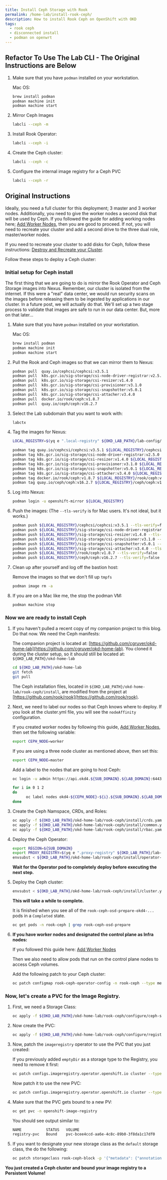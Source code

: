 ```yaml
---
title: Install Ceph Storage with Rook
permalink: /home-lab/install-rook-ceph/
description: How to install Rook Ceph on OpenShift with OKD
tags:
  - rook ceph
  - disconnected install
  - podman on openwrt
---
```

## Refactor To Use The Lab CLI - The Original Instructions are Below

1. Make sure that you have `podman` installed on your workstation.

   Mac OS:

   ```bash
   brew install podman
   podman machine init
   podman machine start
   ```

1. Mirror Ceph Images

   ```bash
   labcli --ceph -m
   ```

1. Install Rook Operator:

   ```bash
   labcli --ceph -i
   ```

1. Create the Ceph cluster:

   ```bash
   labcli --ceph -c
   ```

1. Configure the internal image registry for a Ceph PVC

   ```bash
   labcli --ceph -r
   ```

## Original Instructions

Ideally, you need a full cluster for this deployment; 3 master and 3 worker nodes.  Additionally, you need to give the worker nodes a second disk that will be used by Ceph.  If you followed the guide for adding working nodes here; [Add Worker Nodes](/home-lab/worker-nodes/), then you are good to proceed.  If not, you will need to recreate your cluster and add a second drive to the three dual role, master/worker nodes.

If you need to recreate your cluster to add disks for Ceph, follow these instructions: [Destroy and Recreate your Cluster](/home-lab/recreate-cluster/).

Follow these steps to deploy a Ceph cluster:

### Initial setup for Ceph install

The first thing that we are going to do is mirror the Rook Operator and Ceph Storage images into Nexus.  Remember, our cluster is isolated from the internet.  If this were a "real" data center, we would run security scans on the images before releasing them to be ingested by applications in our cluster.  In a future post, we will actually do that.  We'll set up a two stage process to validate that images are safe to run in our data center.  But, more on that later...

1. Make sure that you have `podman` installed on your workstation.

   Mac OS:

   ```bash
   brew install podman
   podman machine init
   podman machine start
   ```

1. Pull the Rook and Ceph images so that we can mirror them to Nexus:

   ```bash
   podman pull  quay.io/cephcsi/cephcsi:v3.5.1
   podman pull  k8s.gcr.io/sig-storage/csi-node-driver-registrar:v2.5.0
   podman pull  k8s.gcr.io/sig-storage/csi-resizer:v1.4.0
   podman pull  k8s.gcr.io/sig-storage/csi-provisioner:v3.1.0
   podman pull  k8s.gcr.io/sig-storage/csi-snapshotter:v5.0.1
   podman pull  k8s.gcr.io/sig-storage/csi-attacher:v3.4.0
   podman pull  docker.io/rook/ceph:v1.8.7
   podman pull  quay.io/ceph/ceph:v16.2.7
   ```

1. Select the Lab subdomain that you want to work with:

   ```bash
   labctx
   ```

1. Tag the images for Nexus:

   ```bash
   LOCAL_REGISTRY=$(yq e ".local-registry" ${OKD_LAB_PATH}/lab-config/${SUB_DOMAIN}-cluster.yaml)

   podman tag quay.io/cephcsi/cephcsi:v3.5.1 ${LOCAL_REGISTRY}/cephcsi/cephcsi:v3.5.1
   podman tag k8s.gcr.io/sig-storage/csi-node-driver-registrar:v2.5.0 ${LOCAL_REGISTRY}/sig-storage/csi-node-driver-registrar:v2.5.0
   podman tag k8s.gcr.io/sig-storage/csi-resizer:v1.4.0 ${LOCAL_REGISTRY}/sig-storage/csi-resizer:v1.4.0
   podman tag k8s.gcr.io/sig-storage/csi-provisioner:v3.1.0 ${LOCAL_REGISTRY}/sig-storage/csi-provisioner:v3.1.0
   podman tag k8s.gcr.io/sig-storage/csi-snapshotter:v5.0.1 ${LOCAL_REGISTRY}/sig-storage/csi-snapshotter:v5.0.1
   podman tag k8s.gcr.io/sig-storage/csi-attacher:v3.4.0 ${LOCAL_REGISTRY}/sig-storage/csi-attacher:v3.4.0
   podman tag docker.io/rook/ceph:v1.8.7 ${LOCAL_REGISTRY}/rook/ceph:v1.8.7
   podman tag quay.io/ceph/ceph:v16.2.7 ${LOCAL_REGISTRY}/ceph/ceph:v16.2.7
   ```

1. Log into Nexus:

   ```bash
   podman login -u openshift-mirror ${LOCAL_REGISTRY}
   ```

1. Push the images: (The `--tls-verify` is for Mac users.  It's not ideal, but it works.)

   ```bash
   podman push ${LOCAL_REGISTRY}/cephcsi/cephcsi:v3.5.1 --tls-verify=false
   podman push ${LOCAL_REGISTRY}/sig-storage/csi-node-driver-registrar:v2.5.0 --tls-verify=false
   podman push ${LOCAL_REGISTRY}/sig-storage/csi-resizer:v1.4.0 --tls-verify=false
   podman push ${LOCAL_REGISTRY}/sig-storage/csi-provisioner:v3.1.0 --tls-verify=false
   podman push ${LOCAL_REGISTRY}/sig-storage/csi-snapshotter:v5.0.1 --tls-verify=false
   podman push ${LOCAL_REGISTRY}/sig-storage/csi-attacher:v3.4.0 --tls-verify=false
   podman push ${LOCAL_REGISTRY}/rook/ceph:v1.8.7 --tls-verify=false
   podman push ${LOCAL_REGISTRY}/ceph/ceph:v16.2.7 --tls-verify=false
   ```

1. Clean up after yourself and log off the bastion host:

   Remove the images so that we don't fill up `tmpfs`

   ```bash
   podman image rm -a
   ```

1. If you are on a Mac like me, the stop the podman VM:

   ```bash
   podman machine stop
   ```

### Now we are ready to install Ceph

1. If you haven't pulled a recent copy of my companion project to this blog.  Do that now.  We need the Ceph manifests:

   The companion project is located at: [https://github.com/cgruver/okd-home-lab](https://github.com/cgruver/okd-home-lab).  You cloned it during the cluster setup, so it should still be located at: `${OKD_LAB_PATH}/okd-home-lab`

   ```bash
   cd ${OKD_LAB_PATH}/okd-home-lab
   git fetch
   git pull
   ```

   The Ceph installation files, located in `${OKD_LAB_PATH}/okd-home-lab/rook-ceph/install`, are modified from the project at [https://github.com/rook/rook](https://github.com/rook/rook).

1. Next, we need to label our nodes so that Ceph knows where to deploy.  If you look at the cluster.yml file, you will see the `nodeAffinity` configuration.

   If you created worker nodes by following this guide, [Add Worker Nodes](/home-lab/worker-nodes/), then set the following variable:

   ```bash
   export CEPH_NODE=worker
   ```

   If you are using a three node cluster as mentioned above, then set this:

   ```bash
   export CEPH_NODE=master
   ```

   Add a label to the nodes that are going to host Ceph:

   ```bash
   oc login -u admin https://api.okd4.${SUB_DOMAIN}.${LAB_DOMAIN}:6443
   
   for i in 0 1 2
   do
         oc label nodes okd4-${CEPH_NODE}-${i}.${SUB_DOMAIN}.${LAB_DOMAIN} role=storage-node
   done
   ```

1. Create the Ceph Namspace, CRDs, and Roles:

   ```bash
   oc apply -f ${OKD_LAB_PATH}/okd-home-lab/rook-ceph/install/crds.yaml
   oc apply -f ${OKD_LAB_PATH}/okd-home-lab/rook-ceph/install/common.yaml
   oc apply -f ${OKD_LAB_PATH}/okd-home-lab/rook-ceph/install/rbac.yaml
   ```

1. Deploy the Ceph Operator:

   ```bash
   export REGION=${SUB_DOMAIN}
   export PROXY_REGISTRY=$(yq e ".proxy-registry" ${OKD_LAB_PATH}/lab-config/${SUB_DOMAIN}-cluster.yaml)
   envsubst < ${OKD_LAB_PATH}/okd-home-lab/rook-ceph/install/operator-openshift.yaml | oc apply -f -
   ```

   __Wait for the Operator pod to completely deploy before executing the next step.__

1. Deploy the Ceph cluster:

   ```bash
   envsubst < ${OKD_LAB_PATH}/okd-home-lab/rook-ceph/install/cluster.yaml | oc apply -f -
   ```

   __This will take a while to complete.__  

   It is finished when you see all of the `rook-ceph-osd-prepare-okd4-...` pods in a `Completed` state.

   ```bash
   oc get pods -n rook-ceph | grep rook-ceph-osd-prepare
   ```

1. __If you have worker nodes and designated the control plane as Infra nodes:__

   If you followed this guide here: [Add Worker Nodes](/home-lab/worker-nodes/)

   Then we also need to allow pods that run on the control plane nodes to access Ceph volumes.

   Add the following patch to your Ceph cluster:

   ```bash
   oc patch configmap rook-ceph-operator-config -n rook-ceph --type merge --patch '"data": {"CSI_PLUGIN_TOLERATIONS": "- key: \"node-role.kubernetes.io/master\"\n  operator: \"Exists\"\n  effect: \"NoSchedule\"\n"}'
   ```

### Now, let's create a PVC for the Image Registry.

1. First, we need a Storage Class:

   ```bash
   oc apply -f ${OKD_LAB_PATH}/okd-home-lab/rook-ceph/configure/ceph-storage-class.yml
   ```

1. Now create the PVC:

   ```bash
   oc apply -f ${OKD_LAB_PATH}/okd-home-lab/rook-ceph/configure/registry-pvc.yml
   ```

1. Now, patch the `imageregistry` operator to use the PVC that you just created:

   If you previously added `emptyDir` as a storage type to the Registry, you need to remove it first:

   ```bash
   oc patch configs.imageregistry.operator.openshift.io cluster --type json -p '[{ "op": "remove", "path": "/spec/storage/emptyDir" }]'
   ```

   Now patch it to use the new PVC:

   ```bash
   oc patch configs.imageregistry.operator.openshift.io cluster --type merge --patch '{"spec":{"rolloutStrategy":"Recreate","managementState":"Managed","storage":{"pvc":{"claim":"registry-pvc"}}}}'
   ```

1. Make sure that the PVC gets bound to a new PV:

   ```bash
   oc get pvc -n openshift-image-registry
   ```

   You should see output similar to:

   ```bash
   NAME           STATUS   VOLUME                                     CAPACITY   ACCESS MODES   STORAGECLASS      AGE
   registry-pvc   Bound    pvc-bcee4ccd-aa6e-4c8c-89b0-3f8da1c17df0   100Gi      RWO            rook-ceph-block   4d17h
   ```

1. If you want to designate your new storage class as the `default` storage class, the do the following:

   ```bash
   oc patch storageclass rook-ceph-block -p '{"metadata": {"annotations":{"storageclass.kubernetes.io/is-default-class":"true"}}}'
   ```

__You just created a Ceph cluster and bound your image registry to a Persistent Volume!__
